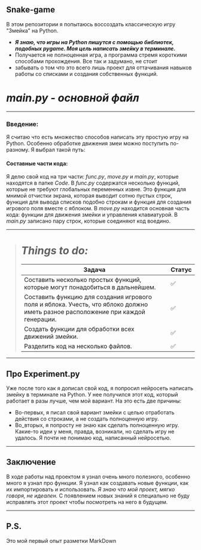 ## Snake-game
В этом репозитории я попытаюсь воссоздать классическую игру "Змейка" на Python.

* ***Я знаю, что игры на Python пишутся с помощью библиотек, подобных pygame. Моя цель написать змейку в терминале.***
* Получается не полноценная игра, а программа стремя короткими способами прохождения. Все так и задумано, не стоит
* забывать о том что это всего лишь проект для оттачивания навыков работы со списками и создания собственных функций.

# *main.py - основной файл*

___
### Введение:
Я считаю что есть множество способов написать эту простую игру на Python. Особенно обработке движения змеи можно
поступить по-разному. Я выбрал такой путь:

#### **Составные части кода:**
Я делю свой код на три части: *func.py*, *move.py* и *main.py*, которые находятся в папке *Code*. В *func.py* содержатся несколько функций, которые не
требуют глобальных переменных извне.
Это функция для мнимой отчистки экрана, которая выводит сотню пустых строк, функция для вывода списков подобно строкам
и функция для создания игрового поля вместе с яблоком. В *move.py* находится основная часть кода: функции для движения
змейки и управления клавиатурой. В *main.py* записано пару строк, которые соединяют код воедино.


___

> # ___Things to do:___
> | Задача                                                                                                                           | Статус             |
> |----------------------------------------------------------------------------------------------------------------------------------|--------------------|
> | Составить несколько простых функций, которые могут понадобиться в дальнейшем.                                                    | :white_check_mark: |
> | Составить функцию для создания игрового поля и яблока. Учесть, что яблоко должно иметь разное расположение при каждой генерации. | :white_check_mark: |
> | Создать функции для обработки всех движений змейки.                                                                              | :white_check_mark: |
> | Разделить код на несколько файлов.                                                                                               | :white_check_mark: |


___
## Про Experiment.py
Уже после того как я дописал свой код, я попросил нейросеть написать змейку в терминале на Python. У нее получился
этот код, который работает в разы лучше, чем мой вариант. На это есть две причины:
* Во-первых, я писал свой вариант змейки с целью отработать действия со строками, а не создать полноценную игру.
* Во_вторых, я попросту не знаю как сделать полноценную игру. Какие-то идеи у меня, правда, возникали, но сделать игру
не удалось. Я почти не понимаю код, написанный нейросетью.

___
## Заключение 
В ходе работы над проектом я узнал очень много полезного, особенно много я узнал про функции. Я узнал как создавать новые функции, как их импортировать и использовать. *Я знаю что мой проект, мягко говоря, не идеален.* С появлением новых знаний я специально не буду исправлять этот проект чтобы посмотреть на него в будущем.

___
## P.S.
Это мой первый опыт разметки MarkDown

[//]: # (СЛЕДУЮЩИЙ ПРОЕКТ - ТГ БОТ ДЛЯ qr-КОДОВ)